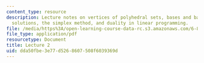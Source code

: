 ```yaml
---
content_type: resource
description: Lecture notes on vertices of polyhedral sets, bases and basic feasible
  solutions, the simplex method, and duality in linear programming.
file: /media/https%3A/open-learning-course-data-rc.s3.amazonaws.com/6-854j-advanced-algorithms-fall-2008/dda50fbe3e77d5268607508f6039369d_lect9_10.pdf
file_type: application/pdf
resourcetype: Document
title: Lecture 2
uid: dda50fbe-3e77-d526-8607-508f6039369d
---
```

